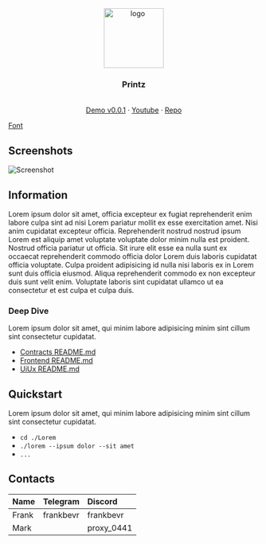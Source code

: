 <div align="center">
<img src="https://i.ibb.co/C2rSXDn/image.png" alt="logo" width="120" height="120" />
</div>

<h3 align="center">Printz</h3>
  <p align="center">
  <br />
    <a href="#">Demo v0.0.1</a>
    ·
    <a href="">Youtube</a>
    ·
    <a href="">Repo</a>
  </p>
</div>

[Font](https://i.ibb.co/nMVfTtG/image.png)

## Screenshots

![Screenshot](https://scr.wfcdn.de/5230/Windows-95-1282645049-0-0.jpg)

## Information

Lorem ipsum dolor sit amet, officia excepteur ex fugiat reprehenderit enim labore culpa sint ad nisi Lorem pariatur mollit ex esse exercitation amet. Nisi anim cupidatat excepteur officia. Reprehenderit nostrud nostrud ipsum Lorem est aliquip amet voluptate voluptate dolor minim nulla est proident. Nostrud officia pariatur ut officia. Sit irure elit esse ea nulla sunt ex occaecat reprehenderit commodo officia dolor Lorem duis laboris cupidatat officia voluptate. Culpa proident adipisicing id nulla nisi laboris ex in Lorem sunt duis officia eiusmod. Aliqua reprehenderit commodo ex non excepteur duis sunt velit enim. Voluptate laboris sint cupidatat ullamco ut ea consectetur et est culpa et culpa duis.

### Deep Dive

Lorem ipsum dolor sit amet, qui minim labore adipisicing minim sint cillum sint consectetur cupidatat.

- [Contracts README.md]()
- [Frontend README.md]()
- [UiUx README.md]()

## Quickstart

Lorem ipsum dolor sit amet, qui minim labore adipisicing minim sint cillum sint consectetur cupidatat.

- `cd ./Lorem `
- `./lorem --ipsum dolor --sit amet`
- `...`

## Contacts

| Name  | Telegram  | Discord    |
| :---- | :-------- | :--------- |
| Frank | frankbevr | frankbevr  |
| Mark  |           | proxy_0441 |
